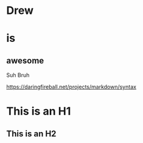 # Drew

is
=============

awesome
-------------

Suh Bruh


https://daringfireball.net/projects/markdown/syntax

This is an H1
=============

This is an H2
-------------
